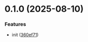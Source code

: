 # 0.1.0 (2025-08-10)


### Features

* init ([360ef71](https://github.com/vainjs/claude-code-env/commit/360ef71db3d282371261bbd7a3953c8d4aeddbea))




